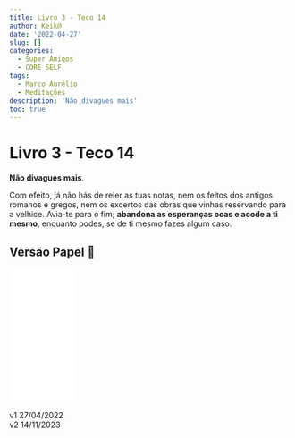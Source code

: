 ```yaml
---
title: Livro 3 - Teco 14
author: Keik@
date: '2022-04-27'
slug: []
categories:
  - Super Amigos
  - CORE SELF
tags:
  - Marco Aurélio
  - Meditações
description: 'Não divagues mais'
toc: true
---
```


# Livro 3 - Teco 14

**Não divagues mais**. 

Com efeito, já não hás de reler as tuas notas, nem os feitos dos antigos romanos e gregos, nem os excertos das obras que vinhas reservando para a velhice. Avia-te para o fim; **abandona as esperanças ocas e acode a ti mesmo**, enquanto podes, se de ti mesmo fazes algum caso.


## Versão Papel :book:
<iframe style="width:120px;height:240px;" marginwidth="0" marginheight="0" scrolling="no" frameborder="0" src="//ws-na.amazon-adsystem.com/widgets/q?ServiceVersion=20070822&OneJS=1&Operation=GetAdHtml&MarketPlace=BR&source=ss&ref=as_ss_li_til&ad_type=product_link&tracking_id=mundodekeika-20&language=pt_BR&marketplace=amazon&region=BR&placement=B092FVY4BB&asins=B092FVY4BB&linkId=37c5ec14221f61f811029aa88b520891&show_border=true&link_opens_in_new_window=true"></iframe>

v1 27/04/2022  
v2 14/11/2023  
